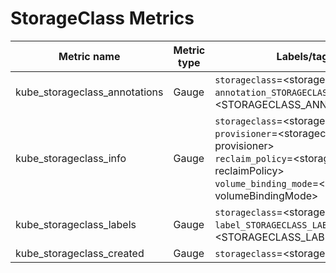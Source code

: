 # StorageClass Metrics

| Metric name| Metric type | Labels/tags | Status |
| ---------- | ----------- | ----------- | ----------- |
| kube_storageclass_annotations | Gauge | `storageclass`=&lt;storageclass-name&gt; <br> `annotation_STORAGECLASS_ANNOTATION`=&lt;STORAGECLASS_ANNOTATION&gt; | STABLE |
| kube_storageclass_info | Gauge | `storageclass`=&lt;storageclass-name&gt; <br> `provisioner`=&lt;storageclass-provisioner&gt; <br> `reclaim_policy`=&lt;storageclass-reclaimPolicy&gt; <br> `volume_binding_mode`=&lt;storageclass-volumeBindingMode&gt; | STABLE |
| kube_storageclass_labels | Gauge | `storageclass`=&lt;storageclass-name&gt; <br> `label_STORAGECLASS_LABEL`=&lt;STORAGECLASS_LABEL&gt; | STABLE |
| kube_storageclass_created  | Gauge | `storageclass`=&lt;storageclass-name&gt; | STABLE |
